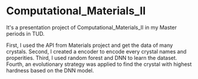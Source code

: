 # Computational_Materials_II

It's a presentation project of Computational_Materials_II in my Master periods in TUD.

First, I used the API from Materials project and get the data of many crystals. 
Second, I created a encoder to encode every crystal names and properities. 
Third, I used random forest and DNN to learn the dataset. 
Fourth, an evolutionary strategy was applied to find the crystal with highest hardness based on the DNN model.
